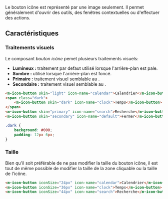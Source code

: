 Le bouton icône est représenté par une image seulement. Il permet généralement d'ouvrir des outils, des fenêtres contextuelles ou d'effectuer des actions.

## Caractéristiques
### Traitements visuels
Le composant *bouton icône* pemet plusieurs traitements visuels:
* **Lumineux&nbsp;:** traitement par defaut utilisé lorsque l'arrière-plan est pale.
* **Sombre&nbsp;:** utilisé lorsque l'arrière-plan est foncé.
* **Primaire&nbsp;:** traitement visuel semblable au <modul-go name="m-button"></modul-go>.
* **Secondaire&nbsp;:** traitement visuel semblable au <modul-go name="m-button"></modul-go>.

<modul-demo>

```html
<m-icon-button skin="light" icon-name="calendar">Calendrier</m-icon-button>
<span class="dark">
    <m-icon-button skin="dark" icon-name="clock">Temps</m-icon-button>
</span>
<m-icon-button skin="primary" icon-name="search">Recherche</m-icon-button>
<m-icon-button skin="secondary" icon-name="default">Fermer</m-icon-button>
```

```css
.dark {
    background: #000;
    padding: 12px 6px;
}
```

</modul-demo>

### Taille
Bien qu'il soit préférable de ne pas modifier la taille du bouton icône, il est tout de même possible de modifier la taille de la zone cliquable ou la taille de l'icône.

<modul-demo>

```html
<m-icon-button iconSize="24px" icon-name="calendar">Calendrier</m-icon-button>
<m-icon-button iconSize="36px" icon-name="clock">Temps</m-icon-button>
<m-icon-button iconSize="44px" icon-name="search">Recherche</m-icon-button>
```

</modul-demo>